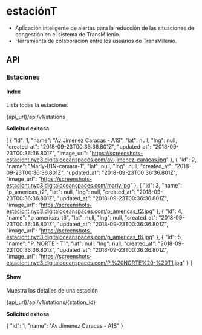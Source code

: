 # estaciónT

- Aplicación inteligente de alertas para la reducción de las situaciones de congestión en el sistema de TransMilenio.
- Herramienta de colaboración entre los usuarios de TransMilenio.

## API

### Estaciones

#### Index
Lista todas la estaciones

  {api_url}/api/v1/stations

  **Solicitud exitosa**

  [
    {
      "id": 1,
      "name": "Av Jimenez Caracas - A1S",
      "lat": null,
      "lng": null,
      "created_at": "2018-09-23T00:36:36.801Z",
      "updated_at": "2018-09-23T00:36:36.801Z",
      "image_url": "https://screenshots-estaciont.nyc3.digitaloceanspaces.com/av-jimenez-caracas.jpg"
    },
    {
      "id": 2,
      "name": "Marly-B1N-camara-1",
      "lat": null,
      "lng": null,
      "created_at": "2018-09-23T00:36:36.801Z",
      "updated_at": "2018-09-23T00:36:36.801Z",
      "image_url": "https://screenshots-estaciont.nyc3.digitaloceanspaces.com/marly.jpg"
    },
    {
      "id": 3,
      "name": "p_americas_t2",
      "lat": null,
      "lng": null,
      "created_at": "2018-09-23T00:36:36.801Z",
      "updated_at": "2018-09-23T00:36:36.801Z",
      "image_url": "https://screenshots-estaciont.nyc3.digitaloceanspaces.com/p_americas_t2.jpg"
    },
    {
      "id": 4,
      "name": "p_americas_t6",
      "lat": null,
      "lng": null,
      "created_at": "2018-09-23T00:36:36.801Z",
      "updated_at": "2018-09-23T00:36:36.801Z",
      "image_url": "https://screenshots-estaciont.nyc3.digitaloceanspaces.com/p_americas_t6.jpg"
    },
    {
      "id": 5,
      "name": "P. NORTE - T1",
      "lat": null,
      "lng": null,
      "created_at": "2018-09-23T00:36:36.801Z",
      "updated_at": "2018-09-23T00:36:36.801Z",
      "image_url": "https://screenshots-estaciont.nyc3.digitaloceanspaces.com/P.%20NORTE%20-%20T1.jpg"
    }
  ]

#### Show
Muestra los detalles de una estación

  {api_url}/api/v1/stations/{station_id}

  **Solicitud exitosa**

  {
    "id": 1,
    "name": "Av Jimenez Caracas - A1S"
  }
